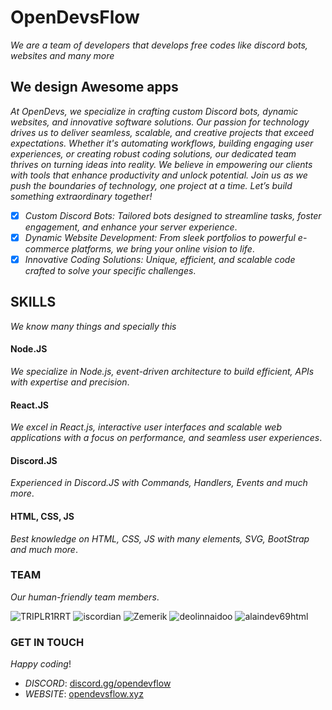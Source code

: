 # OpenDevsFlow

*We are a team of developers that develops free codes like discord bots, websites and many more*

## We design Awesome apps

*At OpenDevs, we specialize in crafting custom Discord bots, dynamic websites, and innovative software solutions. Our passion for technology drives us to deliver seamless, scalable, and creative projects that exceed expectations. Whether it's automating workflows, building engaging user experiences, or creating robust coding solutions, our dedicated team thrives on turning ideas into reality. We believe in empowering our clients with tools that enhance productivity and unlock potential. Join us as we push the boundaries of technology, one project at a time. Let’s build something extraordinary together!*

- [x] *Custom Discord Bots: Tailored bots designed to streamline tasks, foster engagement, and enhance your server experience*.
- [x] *Dynamic Website Development: From sleek portfolios to powerful e-commerce platforms, we bring your online vision to life*.
- [x] *Innovative Coding Solutions: Unique, efficient, and scalable code crafted to solve your specific challenges*.

## SKILLS

*We know many things and specially this*

#### Node.JS
*We specialize in Node.js, event-driven architecture to build efficient, APIs with expertise and precision*.

#### React.JS
*We excel in React.js, interactive user interfaces and scalable web applications with a focus on performance, and seamless user experiences*.

#### Discord.JS
*Experienced in Discord.JS with Commands, Handlers, Events and much more*.

#### HTML, CSS, JS
*Best knowledge on HTML, CSS, JS with many elements, SVG, BootStrap and much more*.

### TEAM

*Our human-friendly team members*.

![TRIPLR1RRT](https://github.com/user-attachments/assets/e97f8294-e86a-4bd9-b404-6fcf3b77f4d2)
![iscordian](https://github.com/user-attachments/assets/25032ac7-9c31-471e-a693-77811a7ee634)
![Zemerik](https://github.com/user-attachments/assets/44cd27c6-5c2a-442e-8cc2-18ebe99405b7)
![deolinnaidoo](https://github.com/user-attachments/assets/2132028a-c057-4fed-b0d6-76da16e2f3f7)
![alaindev69html](https://github.com/user-attachments/assets/6319a35a-34cc-48b5-bd85-ce98a3cf5ee7)


### GET IN TOUCH

*Happy coding*!

- *DISCORD*: [discord.gg/opendevflow](https://dsc.gg/od-flow)
- *WEBSITE*: [opendevsflow.xyz](https://opendevsflow.xyz)
